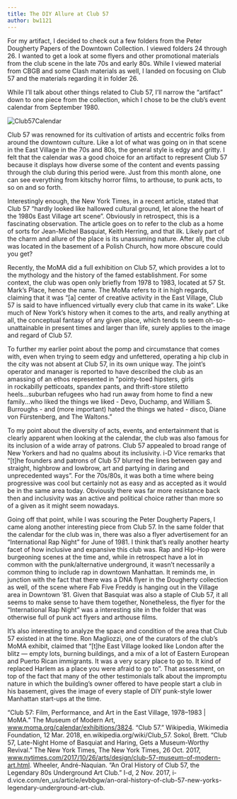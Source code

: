 ```yaml
---
title: The DIY Allure at Club 57
author: bw1121
---
```

For my artifact, I decided to check out a few folders from the Peter Dougherty Papers of the Downtown Collection. I viewed folders 24 through 26. I wanted to get a look at some flyers and other promotional materials from the club scene in the late 70s and early 80s. While I viewed material from CBGB and some Clash materials as well, I landed on focusing on Club 57 and the materials regarding it in folder 26.

While I’ll talk about other things related to Club 57, I’ll narrow the “artifact” down to one piece from the collection, which I chose to be the club’s event calendar from September 1980.

![Club57Calendar](https://i.imgur.com/EkGt3ku.jpg)

Club 57 was renowned for its cultivation of artists and eccentric folks from around the downtown culture. Like a lot of what was going on in that scene in the East Village in the 70s and 80s, the general style is edgy and gritty. I felt that the calendar was a good choice for an artifact to represent Club 57 because it displays how diverse some of the content and events passing through the club during this period were. Just from this month alone, one can see everything from kitschy horror films, to arthouse, to punk acts, to so on and so forth.

Interestingly enough, the New York Times, in a recent article, stated that Club 57 “hardly looked like hallowed cultural ground, let alone the heart of the 1980s East Village art scene”. Obviously in retrospect, this is a fascinating observation. The article goes on to refer to the club as a home of sorts for Jean-Michel Basquiat, Keith Herring, and that ilk. Likely part of the charm and allure of the place is its unassuming nature. After all, the club was located in the basement of a Polish Church, how more obscure could you get?

Recently, the MoMA did a full exhibition on Club 57, which provides a lot to the mythology and the history of the famed establishment. For some context, the club was open only briefly from 1978 to 1983, located at 57 St. Mark’s Place, hence the name. The MoMa refers to it in high regards, claiming that it was “[a] center of creative activity in the East Village, Club 57 is said to have influenced virtually every club that came in its wake”. Like much of New York’s history when it comes to the arts, and really anything at all, the conceptual fantasy of any given place, which tends to seem oh-so-unattainable in present times and larger than life, surely applies to the image and regard of Club 57.

To further my earlier point about the pomp and circumstance that comes with, even when trying to seem edgy and unfettered, operating a hip club in the city was not absent at Club 57, in its own unique way. The joint’s operator and manager is reported to have described the club as an amassing of an ethos represented in "pointy-toed hipsters, girls in rockabilly petticoats, spandex pants, and thrift-store stiletto heels...suburban refugees who had run away from home to find a new family...who liked the things we liked - Devo, Duchamp, and William S. Burroughs - and (more important) hated the things we hated - disco, Diane von Fürstenberg, and The Waltons.”

To my point about the diversity of acts, events, and entertainment that is clearly apparent when looking at the calendar, the club was also famous for its inclusion of a wide array of patrons. Club 57 appealed to broad range of New Yorkers and had no qualms about its inclusivity. i-D Vice remarks that “[t]he founders and patrons of Club 57 blurred the lines between gay and straight, highbrow and lowbrow, art and partying in daring and unprecedented ways”. For the 70s/80s, it was both a time where being progressive was cool but certainly not as easy and as accepted as it would be in the same area today. Obviously there was far more resistance back then and inclusivity was an active and political choice rather than more so of a given as it might seem nowadays.

Going off that point, while I was scouring the Peter Dougherty Papers, I came along another interesting piece from Club 57. In the same folder that the calendar for the club was in, there was also a flyer advertisement for an “International Rap Night” for June of 1981. I think that’s really another hearty facet of how inclusive and expansive this club was. Rap and Hip-Hop were burgeoning scenes at the time and, while in retrospect have a lot in common with the punk/alternative underground, it wasn’t necessarily a common thing to include rap in downtown Manhattan. It reminds me, in junction with the fact that there was a DNA flyer in the Dougherty collection as well, of the scene where Fab Five Freddy is hanging out in the Village area in Downtown ’81. Given that Basquiat was also a staple of Club 57, it all seems to make sense to have them together, Nonetheless, the flyer for the “International Rap Night” was a interesting site in the folder that was otherwise full of punk act flyers and arthouse films.

It’s also interesting to analyze the space and condition of the area that Club 57 existed in at the time. Ron Magliozzi, one of the curators of the club’s MoMA exhibit, claimed that “[t]he East Village looked like London after the blitz — empty lots, burning buildings, and a mix of a lot of Eastern European and Puerto Rican immigrants. It was a very scary place to go to. It kind of replaced Harlem as a place you were afraid to go to”. That assessment, on top of the fact that many of the other testimonials talk about the impromptu nature in which the building’s owner offered to have people start a club in his basement, gives the image of every staple of DIY punk-style lower Manhattan start-ups at the time.


“Club 57: Film, Performance, and Art in the East Village, 1978–1983 | MoMA.” The Museum of Modern Art, www.moma.org/calendar/exhibitions/3824.
“Club 57.” Wikipedia, Wikimedia Foundation, 12 Mar. 2018, en.wikipedia.org/wiki/Club_57.
Sokol, Brett. “Club 57, Late-Night Home of Basquiat and Haring, Gets a Museum-Worthy Revival.” The New York Times, The New York Times, 26 Oct. 2017, www.nytimes.com/2017/10/26/arts/design/club-57-museum-of-modern-art.html.
Wheeler, André-Naquian. “An Oral History of Club 57, the Legendary 80s Underground Art Club.” I-d, 2 Nov. 2017, i-d.vice.com/en_us/article/evbbgw/an-oral-history-of-club-57-new-yorks-legendary-underground-art-club.
